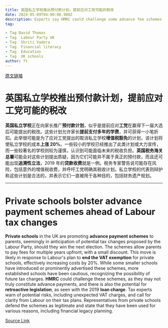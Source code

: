 ```yaml
---
title: 英国私立学校推出预付款计划，提前应对工党可能的税改
date: 2024-05-09T04:00:08.980Z
description: Experts say HMRC could challenge some advance fee schemes
tag: 

- Tag David Thomas
- Tag  Labour Party UK
- Tag  Shriti Vadera
- Tag  Financial literacy
- Tag  Education
- Tag  UK schools
author: ft
---
```


[原文链接](https://ft.com/content/b61d4b9b-6584-495e-be4d-023aa36538ac)

# **英国私立学校推出预付款计划，提前应对工党可能的税改** 

**英国私立学校**正在向家长推广**预付款计划**，似乎是提前应对**工党**在赢得下一届大选后可能提出的税改。这些计划允许家长**提前支付多年的学费**，并可获得一小笔折扣。此举很可能是为了应对工党提出的取消私立学校**增值税豁免**的计划，该计划将使私立学校的成本**上涨 20%**。一些较小的学校已经推出了此类计划或大力宣传，而一些较著名的学校则较为谨慎，认识到可能面临未来的税收负担。**英国税务海关总署**可能会对这些计划提出质疑，因为它们可能并不属于真正的预付款，而且还可能出现**追溯性立法**，2019 年的**贷款收费**就是一例。税务专家警告说可能存在风险，包括意外的增值税收费，并呼吁工党明确其税收计划。私立学校的代表则辩护称这些计划是合法的，并表示它们一直被用于各种目的，包括财务遗产规划。

---

# Private schools bolster advance payment schemes ahead of Labour tax changes 

**Private schools** in the UK are promoting **advance payment schemes** to parents, seemingly in anticipation of potential tax changes proposed by the Labour Party, should they win the next election. The schemes allow parents to pay fees for multiple years upfront, with a small discount. This move is likely in response to Labour's plan to **end the VAT exemption** for private schools, effectively increasing costs by 20%. While some smaller schools have introduced or prominently advertised these schemes, more established schools have been cautious, recognizing the possibility of future tax charges. **HMRC** could challenge these schemes, as they may not truly constitute advance payments, and there is also the potential for **retroactive legislation**, as seen with the 2019 **loan charge**. Tax experts warn of potential risks, including unexpected VAT charges, and call for clarity from Labour on their tax plans. Representatives from private schools defend the schemes as legitimate and state that they have been used for various reasons, including financial legacy planning.

[Source Link](https://ft.com/content/b61d4b9b-6584-495e-be4d-023aa36538ac)

